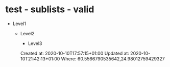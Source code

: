 # test - sublists - valid

* Level1
  * Level2
    * Level3

    Created at: 2020-10-10T17:57:15+01:00
    Updated at: 2020-10-10T21:42:13+01:00
    Where: 60.5566790535642,24.98012759429327


